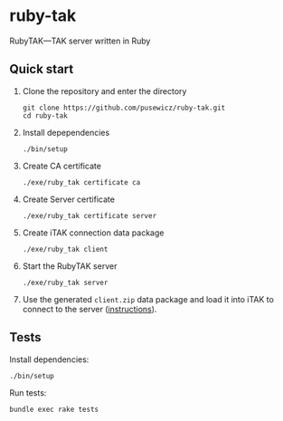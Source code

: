 # ruby-tak

RubyTAK—TAK server written in Ruby

## Quick start

  1. Clone the repository and enter the directory
  
         git clone https://github.com/pusewicz/ruby-tak.git
         cd ruby-tak
         
  2. Install depependencies
     
         ./bin/setup
         
  3. Create CA certificate

         ./exe/ruby_tak certificate ca
    
  4. Create Server certificate

         ./exe/ruby_tak certificate server
        
  5. Create iTAK connection data package
  
         ./exe/ruby_tak client
        
  6. Start the RubyTAK server
  
         ./exe/ruby_tak server
        
  7. Use the generated `client.zip` data package and load it into iTAK to connect to the server ([instructions](https://atakhq.com/en/itak/setup-guide#data-package-method)).

## Tests

Install dependencies:

    ./bin/setup
    
Run tests:

    bundle exec rake tests
